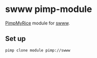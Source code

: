 # swww pimp-module

[PimpMyRice](https://github.com/daddodev/pimpmyrice) module for [swww](https://github.com/LGFae/swww).

## Set up

```bash
pimp clone module pimp://swww
```
